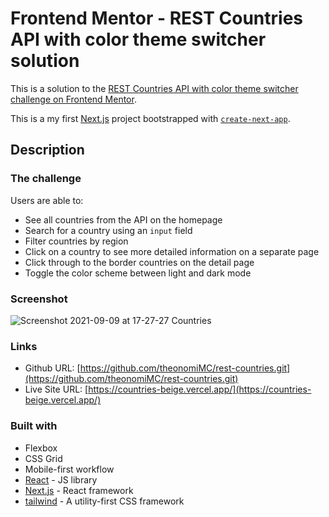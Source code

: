# Frontend Mentor - REST Countries API with color theme switcher solution

This is a solution to the [REST Countries API with color theme switcher challenge on Frontend Mentor](https://www.frontendmentor.io/challenges/rest-countries-api-with-color-theme-switcher-5cacc469fec04111f7b848ca).

This is a my first [Next.js](https://nextjs.org/) project bootstrapped with [`create-next-app`](https://github.com/vercel/next.js/tree/canary/packages/create-next-app).

## Description

### The challenge

Users are able to:

- See all countries from the API on the homepage
- Search for a country using an `input` field
- Filter countries by region
- Click on a country to see more detailed information on a separate page
- Click through to the border countries on the detail page
- Toggle the color scheme between light and dark mode

### Screenshot

![Screenshot 2021-09-09 at 17-27-27 Countries](https://user-images.githubusercontent.com/64376039/132700833-34d785d7-6b14-4815-ac3f-9aee0c892ab0.png)

### Links

- Github URL: [https://github.com/theonomiMC/rest-countries.git](https://github.com/theonomiMC/rest-countries.git)
- Live Site URL: [https://countries-beige.vercel.app/](https://countries-beige.vercel.app/)

### Built with

- Flexbox
- CSS Grid
- Mobile-first workflow
- [React](https://reactjs.org/) - JS library
- [Next.js](https://nextjs.org/) - React framework
- [tailwind](https://tailwindcss.com/) - A utility-first CSS framework
